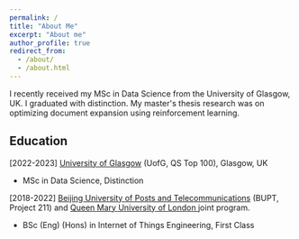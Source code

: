 ```yaml
---
permalink: /
title: "About Me"
excerpt: "About me"
author_profile: true
redirect_from: 
  - /about/
  - /about.html
---
```


I recently received my MSc in Data Science from the University of Glasgow, UK. I graduated with distinction. My master's thesis research was on optimizing document expansion using reinforcement learning.


Education
------
[2022-2023]  [University of Glasgow](https://www.gla.ac.uk/) (UofG, QS Top 100), Glasgow, UK
- MSc in Data Science, Distinction

[2018-2022] [Beijing University of Posts and Telecommunications](https://www.bupt.edu.cn/) (BUPT, Project 211) and [Queen Mary University of London
](https://www.qmul.ac.uk/) joint program.
- BSc (Eng) (Hons) in Internet of Things Engineering, First Class 


